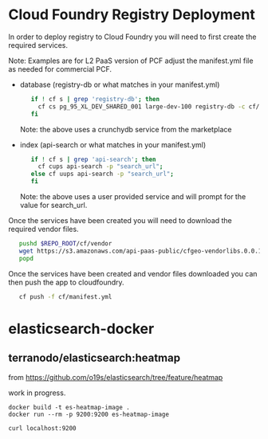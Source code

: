 # Cloud Foundry Registry Deployment

In order to deploy registry to Cloud Foundry you will need to first create
the required services.

Note: Examples are for L2 PaaS version of PCF adjust the manifest.yml file as
needed for commercial PCF.

+ database (registry-db or what matches in your manifest.yml)

  ```bash
     if ! cf s | grep 'registry-db'; then
       cf cs pg_95_XL_DEV_SHARED_001 large-dev-100 registry-db -c cf/postgis.json;
     fi
  ```
  Note: the above uses a crunchydb service from the marketplace

+ index (api-search or what matches in your manifest.yml)

  ```bash
     if ! cf s | grep 'api-search'; then
       cf cups api-search -p "search_url";
     else cf uups api-search -p "search_url";
     fi
  ```
  Note: the above uses a user provided service and will prompt for the value
  for search_url.

Once the services have been created you will need to download the required
vendor files.

```bash
   pushd $REPO_ROOT/cf/vendor
   wget https://s3.amazonaws.com/api-paas-public/cfgeo-vendorlibs.0.0.1.cflinuxfs2.x86_64.tar.gz
   popd
```

Once the services have been created and vendor files downloaded you can then
push the app to cloudfoundry.

```bash
   cf push -f cf/manifest.yml
```
# elasticsearch-docker

## terranodo/elasticsearch:heatmap
from https://github.com/o19s/elasticsearch/tree/feature/heatmap

work in progress.

```
docker build -t es-heatmap-image .
docker run --rm -p 9200:9200 es-heatmap-image
```

```
curl localhost:9200
```

